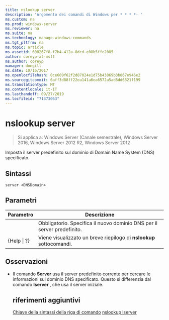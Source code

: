 ```yaml
---
title: nslookup server
description: 'Argomento dei comandi di Windows per * * * *- '
ms.custom: na
ms.prod: windows-server
ms.reviewer: na
ms.suite: na
ms.technology: manage-windows-commands
ms.tgt_pltfrm: na
ms.topic: article
ms.assetid: 608267f8-f7b4-412a-8dcd-e08b5ffc2085
author: coreyp-at-msft
ms.author: coreyp
manager: dongill
ms.date: 10/16/2017
ms.openlocfilehash: 0ce609f62f2d87024e1d75b43869b3b867e946e2
ms.sourcegitcommit: 6aff3d88ff22ea141a6ea6572a5ad8dd6321f199
ms.translationtype: MT
ms.contentlocale: it-IT
ms.lasthandoff: 09/27/2019
ms.locfileid: "71373063"
---
```

# <a name="nslookup-server"></a>nslookup server

>Si applica a: Windows Server (Canale semestrale), Windows Server 2016, Windows Server 2012 R2, Windows Server 2012

Imposta il server predefinito sul dominio di Domain Name System (DNS) specificato.
## <a name="syntax"></a>Sintassi
```
server <DNSDomain>
```
## <a name="parameters"></a>Parametri

|    Parametro    |                          Descrizione                           |
|-----------------|----------------------------------------------------------------|
|   <DNSDomain>   | Obbligatorio. Specifica il nuovo dominio DNS per il server predefinito. |
| {Help &#124; ?} |     Viene visualizzato un breve riepilogo di **nslookup** sottocomandi.      |

## <a name="remarks"></a>Osservazioni
- Il comando **Server** usa il server predefinito corrente per cercare le informazioni sul dominio DNS specificato. Questo si differenzia dal comando **lserver** , che usa il server iniziale.
  ## <a name="additional-references"></a>riferimenti aggiuntivi
  [Chiave della sintassi della riga di comando](command-line-syntax-key.md)
  [nslookup lserver](nslookup-lserver.md)
